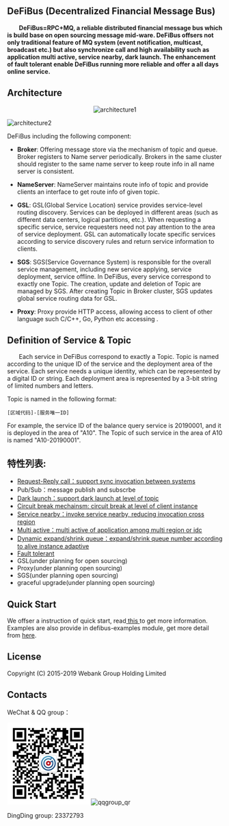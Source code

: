## DeFiBus (Decentralized Financial Message Bus)
&nbsp;&nbsp;&nbsp;&nbsp;&nbsp;&nbsp;
**DeFiBus=RPC+MQ, a reliable distributed financial message bus which is build base on open sourcing message mid-ware. DeFiBus offsers not only traditional feature of MQ system (event notification, multicast, broadcast etc.) but also synchronize call and high availability such as application multi active, service nearby, dark launch. The enhancement of fault tolerant enable DeFiBus running more reliable and offer a all days online service.**  


## Architecture  
<div align=center>

![architecture1](./docs/images/features/a-distributing-architecture-in-financial-EN.png)

</div>

![architecture2](./docs/images/features/architecture-p1.png)

DeFiBus including the following component:
* **Broker**: Offering message store via the mechanism of topic and queue. Broker registers to Name server periodically. Brokers in the same cluster should register to the same name server to keep route info in all name server is consistent.

* **NameServer**: NameServer maintains route info of topic and provide clients an interface to get route info of given topic.

* **GSL**: GSL(Global Service Location) service provides service-level routing discovery. Services can be deployed in different areas (such as different data centers, logical partitions, etc.). When requesting a specific service, service requesters need not pay attention to the area of service deployment. GSL can automatically locate specific services according to service discovery rules and return service information to clients.

* **SGS**: SGS(Service Governance System) is responsible for the overall service management, including new service applying, service deployment, service offline. In DeFiBus, every service correspond to exactly one Topic. The creation, update and deletion of Topic are managed by SGS. After creating Topic in Broker cluster, SGS updates global service routing data for GSL.

* **Proxy**: Proxy provide HTTP access, allowing access to client of other language such C/C++, Go, Python etc accessing .


## Definition of Service & Topic
&nbsp;&nbsp;&nbsp;&nbsp;&nbsp;&nbsp;
Each service in DeFiBus correspond to exactly a Topic. Topic is named according to the unique ID of the service and the deployment area of the service. Each service needs a unique identity, which can be represented by a digital ID or string. Each deployment area is represented by a 3-bit string of limited numbers and letters.  

Topic is named in the following format:
```
[区域代码]-[服务唯一ID]
``` 
For example, the service ID of the balance query service is 20190001, and it is deployed in the area of "A10". The Topic of such service in the area of A10 is named "A10-20190001". 

## 特性列表:
* [Request-Reply call：support sync invocation between systems](docs/cn/features/1-request-response-call.md)
* Pub/Sub：message publish and subscrbe
* [Dark launch：support dark launch at level of topic](docs/cn/features/2-dark-launch.md)
* [Circuit break mechainsm: circuit break at level of client instance](docs/cn/features/3-circuit-break-mechanism.md)
* [Service nearby：invoke service nearby, reducing invocation cross region](docs/cn/features/4-invoke-service-nearby.md)
* [Multi active：multi active of application among multi region or idc](docs/cn/features/5-multi-active.md)
* [Dynamic expand/shrink queue：expand/shrink queue number according to alive instance adaptive](docs/cn/features/6-dynamic-adjust-queue.md)
* [Fault tolerant](docs/cn/features/8-fault-tolerant.md)
* GSL(under planning for open sourcing)
* Proxy(under planning open sourcing)
* SGS(under planning open sourcing)
* graceful upgrade(under planning open sourcing)

## Quick Start
We offser a instruction of quick start, read[ this ](docs/cn/quickstart.md) to get more information.   
Examples are also provide in defibus-examples module, get more detail from [here](defibus-examples).

## License
Copyright (C) 2015-2019 Webank Group Holding Limited

## Contacts
WeChat & QQ group：

![wechat_qr](./docs/images/wechat_helper.png)
![qqgroup_qr](./docs/images/qqgroup-crcode.png)

DingDing group: 23372793
